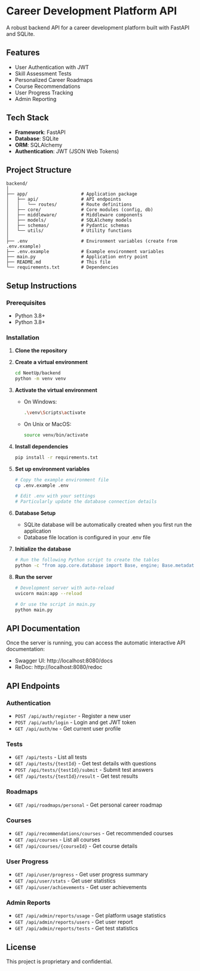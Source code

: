 # Career Development Platform API

A robust backend API for a career development platform built with FastAPI and SQLite.

## Features

- User Authentication with JWT
- Skill Assessment Tests
- Personalized Career Roadmaps
- Course Recommendations
- User Progress Tracking
- Admin Reporting

## Tech Stack

- **Framework**: FastAPI
- **Database**: SQLite
- **ORM**: SQLAlchemy
- **Authentication**: JWT (JSON Web Tokens)

## Project Structure

```
backend/
│
├── app/                    # Application package
│   ├── api/                # API endpoints
│   │   └── routes/         # Route definitions
│   ├── core/               # Core modules (config, db)
│   ├── middleware/         # Middleware components
│   ├── models/             # SQLAlchemy models
│   ├── schemas/            # Pydantic schemas
│   └── utils/              # Utility functions
│
├── .env                    # Environment variables (create from .env.example)
├── .env.example            # Example environment variables
├── main.py                 # Application entry point
├── README.md               # This file
└── requirements.txt        # Dependencies
```

## Setup Instructions

### Prerequisites

- Python 3.8+
- Python 3.8+

### Installation

1. **Clone the repository**

2. **Create a virtual environment**
   ```bash
   cd NeetUp/backend
   python -m venv venv
   ```

3. **Activate the virtual environment**
   - On Windows:
     ```bash
     .\venv\Scripts\activate
     ```
   - On Unix or MacOS:
     ```bash
     source venv/bin/activate
     ```

4. **Install dependencies**
   ```bash
   pip install -r requirements.txt
   ```

5. **Set up environment variables**
   ```bash
   # Copy the example environment file
   cp .env.example .env
   
   # Edit .env with your settings
   # Particularly update the database connection details
   ```

6. **Database Setup**
   - SQLite database will be automatically created when you first run the application
   - Database file location is configured in your .env file

7. **Initialize the database**
   ```bash
   # Run the following Python script to create the tables
   python -c "from app.core.database import Base, engine; Base.metadata.create_all(bind=engine)"
   ```

8. **Run the server**
   ```bash
   # Development server with auto-reload
   uvicorn main:app --reload
   
   # Or use the script in main.py
   python main.py
   ```

## API Documentation

Once the server is running, you can access the automatic interactive API documentation:

- Swagger UI: http://localhost:8080/docs
- ReDoc: http://localhost:8080/redoc

## API Endpoints

### Authentication
- `POST /api/auth/register` - Register a new user
- `POST /api/auth/login` - Login and get JWT token
- `GET /api/auth/me` - Get current user profile

### Tests
- `GET /api/tests` - List all tests
- `GET /api/tests/{testId}` - Get test details with questions
- `POST /api/tests/{testId}/submit` - Submit test answers
- `GET /api/tests/{testId}/result` - Get test results

### Roadmaps
- `GET /api/roadmaps/personal` - Get personal career roadmap

### Courses
- `GET /api/recommendations/courses` - Get recommended courses
- `GET /api/courses` - List all courses
- `GET /api/courses/{courseId}` - Get course details

### User Progress
- `GET /api/user/progress` - Get user progress summary
- `GET /api/user/stats` - Get user statistics
- `GET /api/user/achievements` - Get user achievements

### Admin Reports
- `GET /api/admin/reports/usage` - Get platform usage statistics
- `GET /api/admin/reports/users` - Get user report
- `GET /api/admin/reports/tests` - Get test statistics

## License

This project is proprietary and confidential.
